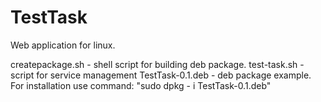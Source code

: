 # TestTask
 Web application for linux.
 
 createpackage.sh - shell script for building deb package.
 test-task.sh     - script for service management
 TestTask-0.1.deb - deb package example. For installation use command: "sudo dpkg - i TestTask-0.1.deb"
 